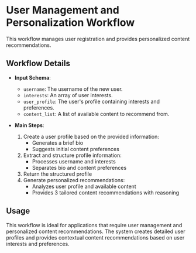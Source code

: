 # User Management and Personalization Workflow

This workflow manages user registration and provides personalized content recommendations.

## Workflow Details

- **Input Schema**:
  - `username`: The username of the new user.
  - `interests`: An array of user interests.
  - `user_profile`: The user's profile containing interests and preferences.
  - `content_list`: A list of available content to recommend from.

- **Main Steps**:
  1. Create a user profile based on the provided information:
     - Generates a brief bio
     - Suggests initial content preferences
  2. Extract and structure profile information:
     - Processes username and interests
     - Separates bio and content preferences
  3. Return the structured profile
  4. Generate personalized recommendations:
     - Analyzes user profile and available content
     - Provides 3 tailored content recommendations with reasoning

## Usage

This workflow is ideal for applications that require user management and personalized content recommendations. The system creates detailed user profiles and provides contextual content recommendations based on user interests and preferences.
